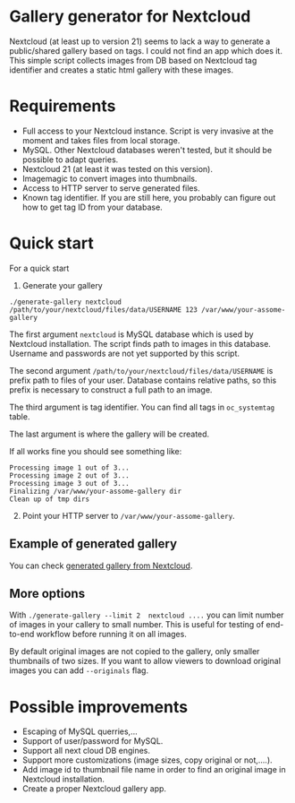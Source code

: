 # Gallery generator for Nextcloud
  Nextcloud (at least up to version 21) seems to lack a way to generate a public/shared gallery based on tags.
  I could not find an app which does it.
  This simple script collects images from DB based on Nextcloud tag identifier and creates a static html gallery with these images.

# Requirements

* Full access to your Nextcloud instance. Script is very invasive at the moment and takes files from local storage.
* MySQL. Other Nextcloud databases weren't tested, but it should be possible to adapt queries.
* Nextcloud 21 (at least it was tested on this version).
* Imagemagic to convert images into thumbnails.
* Access to HTTP server to serve generated files.
* Known tag identifier. If you are still here, you probably can figure out how to get tag ID from your database.

# Quick start

For a quick start 

1. Generate your gallery
```
./generate-gallery nextcloud /path/to/your/nextcloud/files/data/USERNAME 123 /var/www/your-assome-gallery
```

The first argument `nextcloud` is MySQL database which is used by Nextcloud installation.
The script finds path to images in this database. Username and passwords are not yet supported by this script.

The second argument `/path/to/your/nextcloud/files/data/USERNAME` is prefix path to files of your user.
Database contains relative paths, so this prefix is necessary to construct a full path to an image.

The third argument is tag identifier. You can find all tags in `oc_systemtag` table.

The last argument is where the gallery will be created.

If all works fine you should see something like:
```
Processing image 1 out of 3...
Processing image 2 out of 3...
Processing image 3 out of 3...
Finalizing /var/www/your-assome-gallery dir
Clean up of tmp dirs
```

2. Point your HTTP server to `/var/www/your-assome-gallery`.

## Example of generated gallery

You can check [generated gallery from Nextcloud](https://ifnull.org/gallery/public/).

## More options

With `./generate-gallery --limit 2  nextcloud ....` you can limit number of images in your callery to small number.
This is useful for testing of end-to-end workflow before running it on all images.

By default original images are not copied to the gallery, only smaller thumbnails of two sizes. If you want to allow
viewers to download original images you can add `--originals` flag.

# Possible improvements

* Escaping of MySQL querries,...
* Support of user/password for MySQL.
* Support all next cloud DB engines.
* Support more customizations (image sizes, copy original or not,....).
* Add image id to thumbnail file name in order to find an original image in Nextcloud installation.
* Create a proper Nextcloud gallery app.
